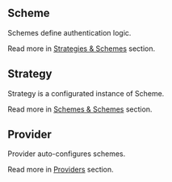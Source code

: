 ## Scheme

Schemes define authentication logic.

Read more in [Strategies & Schemes](./strategies/README.md) section.

## Strategy

Strategy is a configurated instance of Scheme.

Read more in [Schemes & Schemes](./strategies/README.md) section.

## Provider

Provider auto-configures schemes.

Read more in [Providers](./providers/README.md) section.
